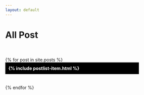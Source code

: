 ```yaml
---
layout: default
---
```


<html>
    <head> 
            <meta charset = 'utf-8'/>
            <h1> All Post </h1>
            <style>
                .post-style{
                    background: black;
                    width : 80%;
                    color : white;
                    padding : 10px;
                    text-align : start;
                    font-weight: bold;
                    }
                a[href]{
                    color : yellowgreen;
                    }
            </style>
    </head>
    <body>
        <br/><br/>
        {% for post in site.posts %} <div class = "post-style"> {% include postlist-item.html %} </div>  <br/> <br/>  {% endfor %}
    </body>
</html>

